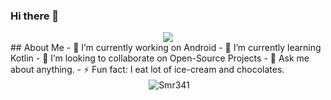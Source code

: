 ### Hi there 👋
<div align="center">
<img src="https://user-images.githubusercontent.com/42115530/92640221-9728ca00-f2fa-11ea-8994-c72b26e937de.gif" align="center"/>
</div>
<!--
**Smr341/Smr341** is a ✨ _special_ ✨ repository because its `README.md` (this file) appears on your GitHub profile.-->
## About Me
- 🔭 I’m currently working on Android
- 🌱 I’m currently learning Kotlin
- 👯 I’m looking to collaborate on Open-Source Projects
- 💬 Ask me about anything.
- ⚡ Fun fact: I eat lot of ice-cream and chocolates.

<div align="center">&nbsp;<img align="center" src="https://github-readme-stats.vercel.app/api?username=Smr341&show_icons=true" alt="Smr341" /></div>
